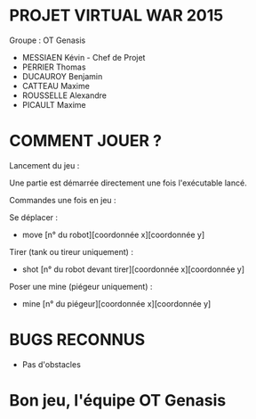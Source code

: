 PROJET VIRTUAL WAR 2015
=
Groupe : OT Genasis

* MESSIAEN Kévin - Chef de Projet
* PERRIER Thomas
* DUCAUROY Benjamin
* CATTEAU Maxime
* ROUSSELLE Alexandre
* PICAULT Maxime

COMMENT JOUER ?
=
Lancement du jeu :

Une partie est démarrée directement
une fois l'exécutable lancé.

Commandes une fois en jeu :

Se déplacer :
 - move [n° du robot][coordonnée x][coordonnée y]

Tirer (tank ou tireur uniquement) :
 - shot [n° du robot devant tirer][coordonnée x][coordonnée y]

Poser une mine (piégeur uniquement) :
 - mine [n° du piégeur][coordonnée x][coordonnée y]

BUGS RECONNUS
=
- Pas d'obstacles

Bon jeu, l'équipe OT Genasis
=
